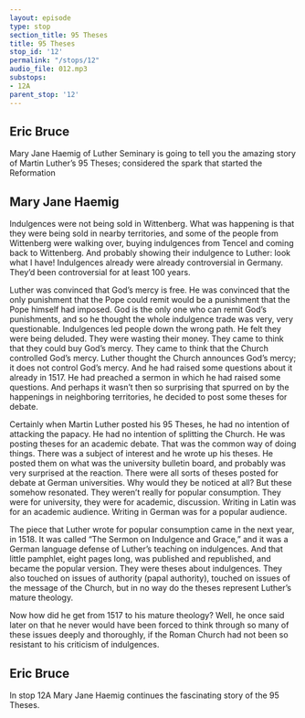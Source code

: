 ```yaml
---
layout: episode
type: stop
section_title: 95 Theses
title: 95 Theses
stop_id: '12'
permalink: "/stops/12"
audio_file: 012.mp3
substops:
- 12A
parent_stop: '12'
---
```


## Eric Bruce

Mary Jane Haemig of Luther Seminary is going to tell you the amazing story of Martin Luther’s 95 Theses; considered the spark that started the Reformation

## Mary Jane Haemig

Indulgences were not being sold in Wittenberg. What was happening is that they were being sold in nearby territories, and some of the people from Wittenberg were walking over, buying indulgences from Tencel and coming back to Wittenberg. And probably showing their indulgence to Luther: look what I have! Indulgences already were already controversial in Germany. They’d been controversial for at least 100 years.

Luther was convinced that God’s mercy is free. He was convinced that the only punishment that the Pope could remit would be a punishment that the Pope himself had imposed. God is the only one who can remit God’s punishments, and so he thought the whole indulgence trade was very, very questionable. Indulgences led people down the wrong path. He felt they were being deluded. They were wasting their money. They came to think that they could buy God’s mercy. They came to think that the Church controlled God’s mercy. Luther thought the Church announces God’s mercy; it does not control God’s mercy. And he had raised some questions about it already in 1517. He had preached a sermon in which he had raised some questions. And perhaps it wasn’t then so surprising that spurred on by the happenings in neighboring territories, he decided to post some theses for debate.

Certainly when Martin Luther posted his 95 Theses, he had no intention of attacking the papacy. He had no intention of splitting the Church. He was posting theses for an academic debate. That was the common way of doing things. There was a subject of interest and he wrote up his theses. He posted them on what was the university bulletin board, and probably was very surprised at the reaction. There were all sorts of theses posted for debate at German universities. Why would they be noticed at all? But these somehow resonated. They weren’t really for popular consumption. They were for university, they were for academic, discussion. Writing in Latin was for an academic audience. Writing in German was for a popular audience. 

The piece that Luther wrote for popular consumption came in the next year, in 1518. It was called “The Sermon on Indulgence and Grace,” and it was a German language defense of Luther’s teaching on indulgences. And that little pamphlet, eight pages long, was published and republished, and became the popular version. They were theses about indulgences. They also touched on issues of authority (papal authority), touched on issues of the message of the Church, but in no way do the theses represent Luther’s mature theology. 

Now how did he get from 1517 to his mature theology? Well, he once said later on that he never would have been forced to think through so many of these issues deeply and thoroughly, if the Roman Church had not been so resistant to his criticism of indulgences. 

## Eric Bruce

In stop 12A Mary Jane Haemig continues the fascinating story of the 95 Theses.
